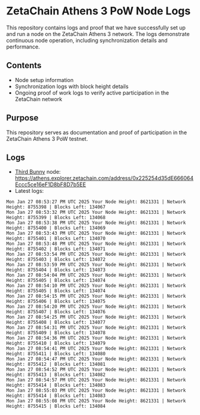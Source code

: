 # ZetaChain Athens 3 PoW Node Logs
This repository contains logs and proof that we have successfully set up and run a node on the ZetaChain Athens 3 network. The logs demonstrate continuous node operation, including synchronization details and performance.

## Contents
- Node setup information
- Synchronization logs with block height details
- Ongoing proof of work logs to verify active participation in the ZetaChain network

## Purpose
This repository serves as documentation and proof of participation in the ZetaChain Athens 3 PoW testnet.

## Logs

- [Third Bunny](https://thirdbunny.xyz/) node: https://athens.explorer.zetachain.com/address/0x225254d35dE666064Eccc5ce16eF1D8bF8D7b5EE
- Latest logs:
```
Mon Jan 27 08:53:27 PM UTC 2025 Your Node Height: 8621331 | Network Height: 8755398 | Blocks Left: 134067
Mon Jan 27 08:53:32 PM UTC 2025 Your Node Height: 8621331 | Network Height: 8755399 | Blocks Left: 134068
Mon Jan 27 08:53:38 PM UTC 2025 Your Node Height: 8621331 | Network Height: 8755400 | Blocks Left: 134069
Mon Jan 27 08:53:43 PM UTC 2025 Your Node Height: 8621331 | Network Height: 8755401 | Blocks Left: 134070
Mon Jan 27 08:53:48 PM UTC 2025 Your Node Height: 8621331 | Network Height: 8755402 | Blocks Left: 134071
Mon Jan 27 08:53:54 PM UTC 2025 Your Node Height: 8621331 | Network Height: 8755403 | Blocks Left: 134072
Mon Jan 27 08:53:59 PM UTC 2025 Your Node Height: 8621331 | Network Height: 8755404 | Blocks Left: 134073
Mon Jan 27 08:54:04 PM UTC 2025 Your Node Height: 8621331 | Network Height: 8755405 | Blocks Left: 134074
Mon Jan 27 08:54:10 PM UTC 2025 Your Node Height: 8621331 | Network Height: 8755405 | Blocks Left: 134074
Mon Jan 27 08:54:15 PM UTC 2025 Your Node Height: 8621331 | Network Height: 8755406 | Blocks Left: 134075
Mon Jan 27 08:54:20 PM UTC 2025 Your Node Height: 8621331 | Network Height: 8755407 | Blocks Left: 134076
Mon Jan 27 08:54:25 PM UTC 2025 Your Node Height: 8621331 | Network Height: 8755408 | Blocks Left: 134077
Mon Jan 27 08:54:31 PM UTC 2025 Your Node Height: 8621331 | Network Height: 8755409 | Blocks Left: 134078
Mon Jan 27 08:54:36 PM UTC 2025 Your Node Height: 8621331 | Network Height: 8755410 | Blocks Left: 134079
Mon Jan 27 08:54:41 PM UTC 2025 Your Node Height: 8621331 | Network Height: 8755411 | Blocks Left: 134080
Mon Jan 27 08:54:47 PM UTC 2025 Your Node Height: 8621331 | Network Height: 8755412 | Blocks Left: 134081
Mon Jan 27 08:54:52 PM UTC 2025 Your Node Height: 8621331 | Network Height: 8755413 | Blocks Left: 134082
Mon Jan 27 08:54:57 PM UTC 2025 Your Node Height: 8621331 | Network Height: 8755414 | Blocks Left: 134083
Mon Jan 27 08:55:03 PM UTC 2025 Your Node Height: 8621331 | Network Height: 8755414 | Blocks Left: 134083
Mon Jan 27 08:55:08 PM UTC 2025 Your Node Height: 8621331 | Network Height: 8755415 | Blocks Left: 134084
```

